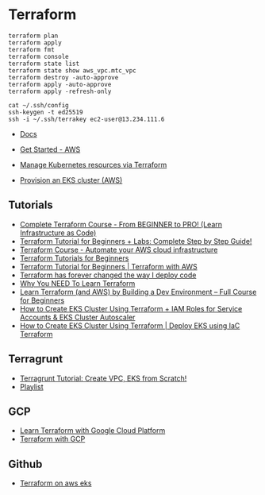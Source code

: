 # Terraform

```code
terraform plan
terraform apply
terraform fmt
terraform console
terraform state list
terraform state show aws_vpc.mtc_vpc
terraform destroy -auto-approve
terraform apply -auto-approve
terraform apply -refresh-only

cat ~/.ssh/config
ssh-keygen -t ed25519
ssh -i ~/.ssh/terrakey ec2-user@13.234.111.6
```

* [Docs](https://developer.hashicorp.com/terraform)

* [Get Started - AWS](https://developer.hashicorp.com/terraform/tutorials/aws-get-started)
* [Manage Kubernetes resources via Terraform](https://developer.hashicorp.com/terraform/tutorials/kubernetes/kubernetes-provider)
* [Provision an EKS cluster (AWS)](https://developer.hashicorp.com/terraform/tutorials/kubernetes/eks)

## Tutorials

* [Complete Terraform Course - From BEGINNER to PRO! (Learn Infrastructure as Code)](https://www.youtube.com/watch?v=7xngnjfIlK4)
* [Terraform Tutorial for Beginners + Labs: Complete Step by Step Guide!](https://www.youtube.com/watch?v=YcJ9IeukJL8)
* [Terraform Course - Automate your AWS cloud infrastructure](https://www.youtube.com/watch?v=SLB_c_ayRMo)
* [Terraform Tutorials for Beginners](https://www.youtube.com/playlist?list=PLiMWaCMwGJXmJdmfJjG3aK1IkU7oWvxIj)
* [Terraform Tutorial for Beginners | Terraform with AWS](https://www.youtube.com/playlist?list=PLdsu0umqbb8NxoJUNup3PCb38RQpQtm9p)
* [Terraform has forever changed the way I deploy code](https://www.youtube.com/watch?v=cGPyH-PO8vg)
* [Why You NEED To Learn Terraform](https://www.youtube.com/watch?v=nvNqfgojocs)
* [Learn Terraform (and AWS) by Building a Dev Environment – Full Course for Beginners](https://www.youtube.com/watch?v=iRaai1IBlB0)
* [How to Create EKS Cluster Using Terraform + IAM Roles for Service Accounts & EKS Cluster Autoscaler](https://www.youtube.com/watch?v=MZyrxzb7yAU)
* [How to Create EKS Cluster Using Terraform | Deploy EKS using IaC Terraform](youtube.com/watch?v=y3Hji6WZ9Z4)

## Terragrunt

* [Terragrunt Tutorial: Create VPC, EKS from Scratch!](https://www.youtube.com/watch?v=yduHaOj3XMg)
* [Playlist](https://www.youtube.com/playlist?list=PL6YlWHeZL6SxXN_wNX2ZdkH40_iEf_SLq)

## GCP

* [Learn Terraform with Google Cloud Platform](https://www.youtube.com/watch?v=VCayKl82Lt8)
* [Terraform with GCP](https://www.youtube.com/playlist?list=PLLrA_pU9-Gz0jyZ3ES0HnP3oJA8uY8KOB)

## Github

* [Terraform on aws eks](https://github.com/stacksimplify/terraform-on-aws-eks)
